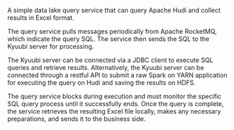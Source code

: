 A simple data lake query service that can query Apache Hudi and collect results in Excel format.

The query service pulls messages periodically from Apache RocketMQ, which indicate the query SQL. The service then sends the SQL to the Kyuubi server for processing. 

The Kyuubi server can be connected via a JDBC client to execute SQL queries and retrieve results. Alternatively, the Kyuubi server can be connected through a restful API to submit a raw Spark on YARN application for executing the query on Hudi and saving the results on HDFS.


The query service blocks during execution and must monitor the specific SQL query process until it successfully ends. Once the query is complete, the service retrieves the resulting Excel file locally, makes any necessary preparations, and sends it to the business side.